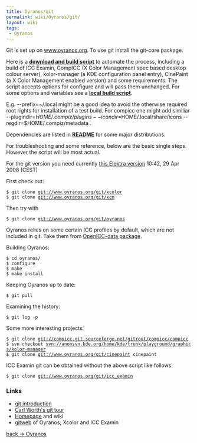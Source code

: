 ```yaml
---
title: Oyranos/git
permalink: wiki/Oyranos/git/
layout: wiki
tags:
 - Oyranos
---
```


Git is set up on www.oyranos.org. To use git install the git-core
package.

Here is a [**download and build
script**](http://www.oyranos.org/scm?p=icc_examin.git;a=blob_plain;f=icc_examin-build.sh;hb=HEAD)
to automate the process, including a build of ICC Examin, CompICC (X
Color Management spec based desktop colour server), kolor-manager (a KDE
configuration panel entry), CinePaint (a X Color Management enabled
version) and some requirements. The script accepts options for configure
and will pass them unchanged. For some options and variables see a
[**local build
script**](http://www.oyranos.org/scm?p=icc_examin.git;a=blob_plain;f=icc_examin-build-local.sh;hb=HEAD).

E.g. --prefix=~/.local might be a good idea to avoid the otherwise
required root rights for installation of a test build. For compicc one
might add similiar --plugindir=$HOME/.compiz/plugins
--icondir=$HOME/.local/share/icons --regdir=$HOME/.compiz/metadata .

Dependencies are listed in
[**README**](http://www.oyranos.org/scm?p=oyranos.git;a=blob_plain;f=README;hb=HEAD)
for some major distributions.

For troubleshooting and some reference, below are the basic single
steps. However the script will be most actual.

For the git version you need currently [this Elektra
version](http://www.markus-raab.org/ftp/elektra-0.7.0.tar.gz) 10:42, 29
Apr 2008 (CEST)

First check out:

`$ git clone `[`git://www.oyranos.org/git/xcolor`](git://www.oyranos.org/git/xcolor)  
`$ git clone `[`git://www.oyranos.org/git/xcm`](git://www.oyranos.org/git/xcm)

Then try with

`$ git clone `[`git://www.oyranos.org/git/oyranos`](git://www.oyranos.org/git/oyranos)

Oyranos relies on some certain ICC profiles by default, which are not
included in git. Take them from [OpenICC-data
package](https://sourceforge.net/projects/openicc/files/OpenICC-Profiles).

Building Oyranos:

`$ cd oyranos/`  
`$ configure`  
`$ make`  
`$ make install`

Keeping Oyranos up to date:

`$ git pull`

Examining the history:

`$ git log -p`

Some more interesting projects:

`$ git clone `[`git://compicc.git.sourceforge.net/gitroot/compicc/compicc`](git://compicc.git.sourceforge.net/gitroot/compicc/compicc)  
`$ svn checkout `[`svn://anonsvn.kde.org/home/kde/trunk/playground/graphics/kolor-manager`](svn://anonsvn.kde.org/home/kde/trunk/playground/graphics/kolor-manager)  
`$ git clone `[`git://www.oyranos.org/git/cinepaint`](git://www.oyranos.org/git/cinepaint)` cinepaint`

ICC Examin git can be obtained without the above script like follows:

`$ git clone `[`git://www.oyranos.org/git/icc_examin`](git://www.oyranos.org/git/icc_examin)

### Links

-   [git
    introduction](http://www.kernel.org/pub/software/scm/git/docs/user-manual.html#git-quick-start)
-   [Carl Worth's git tour](http://cworth.org/hgbook-git/tour/)
-   [Homepage](http://git.or.cz/) and wiki
-   [gitweb](http://www.oyranos.org/scm) of Oyranos, Xcolor and ICC
    Examin

[back -&gt; Oyranos](/wiki/Oyranos "wikilink")

